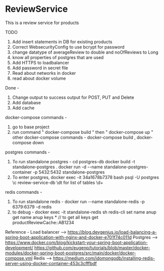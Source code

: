

# ReviewService
This is a review service for products


TODO 
1) Add insert statements in DB for existing products 
2) Correct WebsecurityConfig to use bcrypt for password
3) change datatype of averageReview to double and noOfReviews to Long
4) know all properties of postgres that are used
5) Add HTTPS to loadbalancer
6) Add password in secret file 
7) Read about networks in docker
8) read about docker volume


Done -
1) Change output to success output for POST, PUT and Delete 
3) Add database 
4) Add cache

docker-compose commands - 
1) go to base project 
2) run command " docker-compose build " then " docker-compose up "
other docker-compose commands - docker-compose build ,  docker-compose down

postgres commands - 
1)  To run standalone postgres -
cd postgres-db
docker build -t standalone-postgres .
docker run -d --name standalone-postgres-container -p 5432:5432 standalone-postgres
2) To enter postgres,
docker exec -it 34a1678b7378 bash
psql -U postgres
\c review-service-db
\dt for list of tables
\d+ <table-name>

redis commands -
1) To run standalone redis - 
docker run --name standalone-redis -p 6379:6379 -d redis
2) to debug -
docker exec -it standalone-redis sh
redis-cli
set name anup
get name anup
keys * // to get all keys
get productReviewCache::AB1234


Reference - 
Load balancer --> https://blog.devgenius.io/load-balancing-a-spring-boot-application-with-nginx-and-docker-e701f74c011d
Postgres --> https://www.docker.com/blog/kickstart-your-spring-boot-application-development/
             https://github.com/eugenp/tutorials/blob/master/docker-modules/docker-spring-boot-postgres/src/main/docker/docker-compose.yml 
Redis --> https://medium.com/idomongodb/installing-redis-server-using-docker-container-453c3cfffbdf
